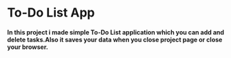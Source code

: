 # To-Do List App

#### In this project i made simple To-Do List application which you can add and delete tasks.Also it saves your data when you close project page or close your browser.
